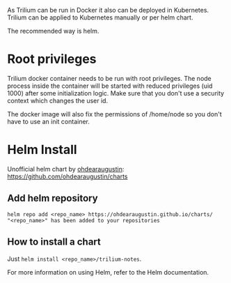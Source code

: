 As Trilium can be run in Docker it also can be deployed in Kubernetes.
Trilium can be applied to Kubernetes manually or per helm chart.

The recommended way is helm.

# Root privileges

Trilium docker container needs to be run with root privileges. The node process inside the container will be started with reduced privileges (uid 1000) after some initialization logic. Make sure that you don't use a security context which changes the user id.

The docker image will also fix the permissions of /home/node so you don't have to use an init container.

# Helm Install

Unofficial helm chart by [ohdearaugustin](https://github.com/ohdearaugustin): https://github.com/ohdearaugustin/charts

## Add helm repository

```
helm repo add <repo_name> https://ohdearaugustin.github.io/charts/
"<repo_name>" has been added to your repositories
```

## How to install a chart
Just `helm install <repo_name>/trilium-notes`.

For more information on using Helm, refer to the Helm documentation.